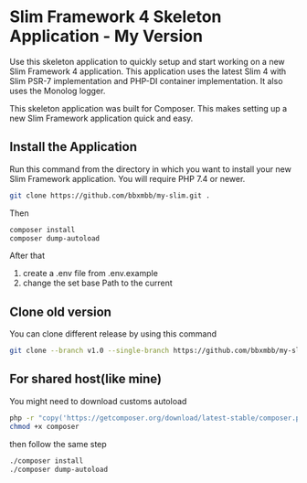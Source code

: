 # Slim Framework 4 Skeleton Application - My Version

Use this skeleton application to quickly setup and start working on a new Slim Framework 4 application. This application uses the latest Slim 4 with Slim PSR-7 implementation and PHP-DI container implementation. It also uses the Monolog logger.

This skeleton application was built for Composer. This makes setting up a new Slim Framework application quick and easy.

## Install the Application

Run this command from the directory in which you want to install your new Slim Framework application. You will require PHP 7.4 or newer.

```bash
git clone https://github.com/bbxmbb/my-slim.git .
```
Then

```bash
composer install
composer dump-autoload
```
After that 
1. create a .env file from .env.example
2. change the set base Path to the current 

## Clone old version

You can clone different release by using this command

```bash
git clone --branch v1.0 --single-branch https://github.com/bbxmbb/my-slim.git .
``````
## For shared host(like mine)
You might need to download customs autoload

```bash
php -r "copy('https://getcomposer.org/download/latest-stable/composer.phar', 'composer');"
chmod +x composer
```

then follow the same step
```bash
./composer install
./composer dump-autoload
```
